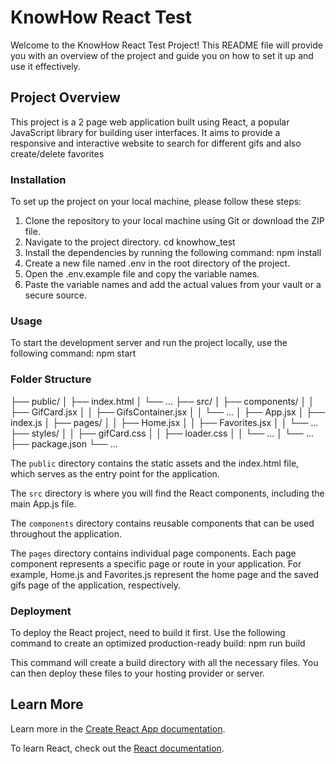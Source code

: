 # KnowHow React Test

Welcome to the KnowHow React Test Project! This README file will provide you with an overview of the project and guide you on how to set it up and use it effectively.

## Project Overview

This project is a 2 page web application built using React, a popular JavaScript library for building user interfaces. It aims to provide a responsive and interactive website to search for different gifs and also create/delete favorites

### Installation

To set up the project on your local machine, please follow these steps:

1. Clone the repository to your local machine using Git or download the ZIP file.
2. Navigate to the project directory.
   cd knowhow_test
3. Install the dependencies by running the following command:
   npm install
4. Create a new file named .env in the root directory of the project.
5. Open the .env.example file and copy the variable names.
6. Paste the variable names and add the actual values from your vault or a secure source.

### Usage

To start the development server and run the project locally, use the following command:
npm start

### Folder Structure

├── public/
│ ├── index.html
│ └── ...
├── src/
│ ├── components/
│ │ ├── GifCard.jsx
│ │ ├── GifsContainer.jsx
│ │ └── ...
│ ├── App.jsx
│ ├── index.js
│ ├── pages/
│ │ ├── Home.jsx
│ │ ├── Favorites.jsx
│ │ └── ...
├── styles/
│ │ ├── gifCard.css
│ │ ├── loader.css
│ │ └── ...
│ └── ...
├── package.json
└── ...

The `public` directory contains the static assets and the index.html file, which serves as the entry point for the application.

The `src` directory is where you will find the React components, including the main App.js file.

The `components` directory contains reusable components that can be used throughout the application.

The `pages` directory contains individual page components. Each page component represents a specific page or route in your application. For example, Home.js and Favorites.js represent the home page and the saved gifs page of the application, respectively.

### Deployment

To deploy the React project, need to build it first. Use the following command to create an optimized production-ready build:
npm run build

This command will create a build directory with all the necessary files. You can then deploy these files to your hosting provider or server.

## Learn More

Learn more in the [Create React App documentation](https://facebook.github.io/create-react-app/docs/getting-started).

To learn React, check out the [React documentation](https://reactjs.org/).
